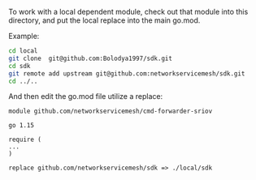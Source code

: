 To work with a local dependent module, check out that module into this
directory, and put the local replace into the main go.mod.

Example:

```bash
cd local
git clone  git@github.com:Bolodya1997/sdk.git
cd sdk
git remote add upstream git@github.com:networkservicemesh/sdk.git
cd ../..
```

And then edit the go.mod file utilize a replace:

```vgo
module github.com/networkservicemesh/cmd-forwarder-sriov

go 1.15

require (
...
)

replace github.com/networkservicemesh/sdk => ./local/sdk
```

